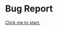 # <i class="twa twa-bug"></i> Bug Report
<a class="typeform-share button" href="https://cairo2.typeform.com/to/bgpovz" data-mode="popup">Click me to start.</a>

<script> (function() { var qs,js,q,s,d=document, gi=d.getElementById, ce=d.createElement, gt=d.getElementsByTagName, id="typef_orm_share", b="https://embed.typeform.com/"; if(!gi.call(d,id)){ js=ce.call(d,"script"); js.id=id; js.src=b+"embed.js"; q=gt.call(d,"script")[0]; q.parentNode.insertBefore(js,q) } })() </script>

<meta property="og:type" content="website">
<meta property="og:title" content="JackBot">
<meta property="og:description" content="This is the official website and documentation for JackBot. JackBot is a Discord Bot full of memes, quotes and many other things that are about or relevant to the YouTuber JackSucksAtLife.">
<meta name="og:image" content="https://raw.githubusercontent.com/Cairo2k18/jackbot/master/docs/logo2.jpg">
<meta name="theme-color" content="#FF1919">
